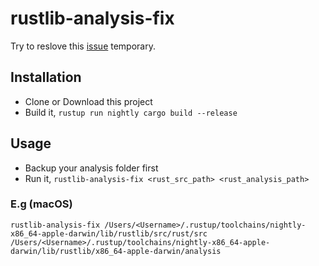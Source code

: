 # rustlib-analysis-fix

Try to reslove this [issue](https://github.com/rust-lang-nursery/rls/issues/227) temporary.

## Installation

* Clone or Download this project
* Build it, `rustup run nightly cargo build --release`

## Usage
* Backup your analysis folder first
* Run it, `rustlib-analysis-fix <rust_src_path> <rust_analysis_path>`

### E.g (macOS)
`rustlib-analysis-fix /Users/<Username>/.rustup/toolchains/nightly-x86_64-apple-darwin/lib/rustlib/src/rust/src /Users/<Username>/.rustup/toolchains/nightly-x86_64-apple-darwin/lib/rustlib/x86_64-apple-darwin/analysis`
